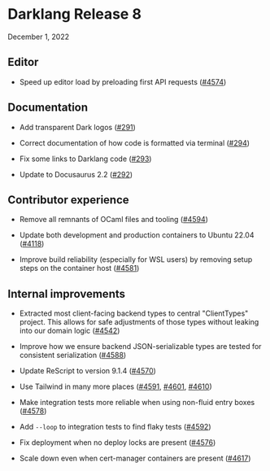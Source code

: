 # Darklang Release 8

December 1, 2022

## Editor

- Speed up editor load by preloading first API requests
  ([#4574](https://github.com/darklang/dark/pull/4574))

## Documentation

- Add transparent Dark logos ([#291](https://github.com/darklang/docs/pull/291))

- Correct documentation of how code is formatted via terminal
  ([#294](https://github.com/darklang/docs/pull/294))

- Fix some links to Darklang code
  ([#293](https://github.com/darklang/docs/pull/293))

- Update to Docusaurus 2.2 ([#292](https://github.com/darklang/docs/pull/292))

## Contributor experience

- Remove all remnants of OCaml files and tooling
  ([#4594](https://github.com/darklang/dark/pull/4594))

- Update both development and production containers to Ubuntu 22.04
  ([#4118](https://github.com/darklang/dark/pull/4118))

- Improve build reliability (especially for WSL users) by removing setup steps
  on the container host ([#4581](https://github.com/darklang/dark/pull/4581))

## Internal improvements

- Extracted most client-facing backend types to central "ClientTypes" project.
  This allows for safe adjustments of those types without leaking into our
  domain logic ([#4542](https://github.com/darklang/dark/pull/4542))

- Improve how we ensure backend JSON-serializable types are tested for
  consistent serialization ([#4588](https://github.com/darklang/dark/pull/4588))

- Update ReScript to version 9.1.4
  ([#4570](https://github.com/darklang/dark/pull/4570))

- Use Tailwind in many more places
  ([#4591](https://github.com/darklang/dark/pull/4591),
  [#4601](https://github.com/darklang/dark/pull/4601),
  [#4610](https://github.com/darklang/dark/pull/4610))

- Make integration tests more reliable when using non-fluid entry boxes
  ([#4578](https://github.com/darklang/dark/pull/4578))

- Add `--loop` to integration tests to find flaky tests
  ([#4592](https://github.com/darklang/dark/pull/4592))

- Fix deployment when no deploy locks are present
  ([#4576](https://github.com/darklang/dark/pull/4576))

- Scale down even when cert-manager containers are present
  ([#4617](https://github.com/darklang/dark/pull/4617))
